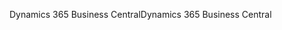 <span data-ttu-id="9a295-101">Dynamics 365 Business Central</span><span class="sxs-lookup"><span data-stu-id="9a295-101">Dynamics 365 Business Central</span></span>
